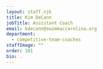 ```yaml
---
layout: staff.njk
title: Kim DeCann
jobTitle: Assistant Coach
email: kdecann@swimmaccarolina.org
department:
  - competitive-team-coaches
staffImage: ""
order: 101
bio: .
---
```

